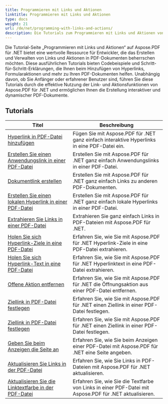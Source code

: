 ```yaml
---
title: Programmieren mit Links und Aktionen
linktitle: Programmieren mit Links und Aktionen
type: docs
weight: 21
url: /de/net/programming-with-links-and-actions/
description: Die Tutorials zum Programmieren mit Links und Aktionen von Aspose.PDF für .NET sind eine umfassende Ressource für die Beherrschung der Erstellung und Verwaltung interaktiver Links in PDF-Dokumenten.
---
```

Die Tutorial-Seite „Programmieren mit Links und Aktionen“ auf Aspose.PDF für .NET bietet eine wertvolle Ressource für Entwickler, die das Erstellen und Verwalten von Links und Aktionen in PDF-Dokumenten beherrschen möchten. Diese ausführlichen Tutorials bieten Codebeispiele und Schritt-für-Schritt-Erklärungen, die Ihnen beim Hinzufügen von Hyperlinks, Formularaktionen und mehr zu Ihren PDF-Dokumenten helfen. Unabhängig davon, ob Sie Anfänger oder erfahrener Benutzer sind, führen Sie diese Tutorials durch die effektive Nutzung der Link- und Aktionsfunktionen von Aspose.PDF für .NET und ermöglichen Ihnen die Erstellung interaktiver und dynamischer PDF-Dokumente.

## Tutorials
| Titel | Beschreibung |
| --- | --- | 
| [Hyperlink in PDF-Datei hinzufügen](./add-hyperlink/) | Fügen Sie mit Aspose.PDF für .NET ganz einfach interaktive Hyperlinks in eine PDF-Datei ein. |  
| [Erstellen Sie einen Anwendungslink in einer PDF-Datei](./create-application-link/) | Erstellen Sie mit Aspose.PDF für .NET ganz einfach Anwendungslinks in einer PDF-Datei. |  
| [Dokumentlink erstellen](./create-document-link/) | Erstellen Sie mit Aspose.PDF für .NET ganz einfach Links zu anderen PDF-Dokumenten. |  
| [Erstellen Sie einen lokalen Hyperlink in einer PDF-Datei](./create-local-hyperlink/) | Erstellen Sie mit Aspose.PDF für .NET ganz einfach lokale Hyperlinks in einer PDF-Datei. |  
| [Extrahieren Sie Links in einer PDF-Datei](./extract-links/) | Extrahieren Sie ganz einfach Links in PDF-Dateien mit Aspose.PDF für .NET. |  
| [Holen Sie sich Hyperlink-Ziele in eine PDF-Datei](./get-hyperlink-destinations/) | Erfahren Sie, wie Sie mit Aspose.PDF für .NET Hyperlink-Ziele in eine PDF-Datei extrahieren. |  
| [Holen Sie sich Hyperlink-Text in eine PDF-Datei](./get-hyperlink-text/) | Erfahren Sie, wie Sie mit Aspose.PDF für .NET Hyperlinktext in eine PDF-Datei extrahieren. |  
| [Offene Aktion entfernen](./remove-open-action/) | Erfahren Sie, wie Sie mit Aspose.PDF für .NET die Öffnungsaktion aus einer PDF-Datei entfernen. |  
| [Ziellink in PDF-Datei festlegen](./set-destination-link/) | Erfahren Sie, wie Sie mit Aspose.PDF für .NET einen Ziellink in einer PDF-Datei festlegen. |  
| [Ziellink in PDF-Datei festlegen](./set-target-link/) | Erfahren Sie, wie Sie mit Aspose.PDF für .NET einen Ziellink in einer PDF-Datei festlegen. |  
| [Geben Sie beim Anzeigen die Seite an](./specify-page-when-viewing/) | Erfahren Sie, wie Sie beim Anzeigen einer PDF-Datei mit Aspose.PDF für .NET eine Seite angeben. |  
| [Aktualisieren Sie Links in der PDF-Datei](./update-links/) | Erfahren Sie, wie Sie Links in PDF-Dateien mit Aspose.PDF für .NET aktualisieren. |  
| [Aktualisieren Sie die Linktextfarbe in der PDF-Datei](./update-link-text-color/) | Erfahren Sie, wie Sie die Textfarbe von Links in einer PDF-Datei mit Aspose.PDF für .NET aktualisieren. |  